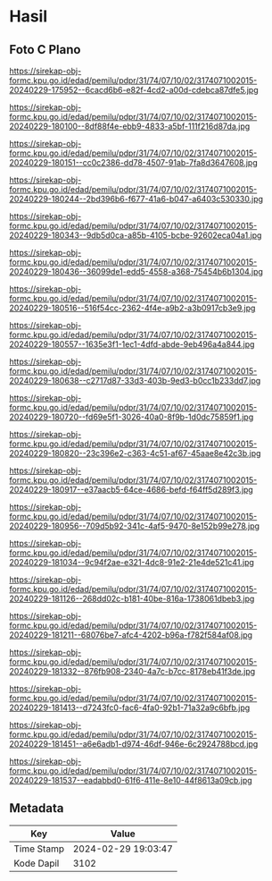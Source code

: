 # Hasil

## Foto C Plano

https://sirekap-obj-formc.kpu.go.id/edad/pemilu/pdpr/31/74/07/10/02/3174071002015-20240229-175952--6cacd6b6-e82f-4cd2-a00d-cdebca87dfe5.jpg

https://sirekap-obj-formc.kpu.go.id/edad/pemilu/pdpr/31/74/07/10/02/3174071002015-20240229-180100--8df88f4e-ebb9-4833-a5bf-111f216d87da.jpg

https://sirekap-obj-formc.kpu.go.id/edad/pemilu/pdpr/31/74/07/10/02/3174071002015-20240229-180151--cc0c2386-dd78-4507-91ab-7fa8d3647608.jpg

https://sirekap-obj-formc.kpu.go.id/edad/pemilu/pdpr/31/74/07/10/02/3174071002015-20240229-180244--2bd396b6-f677-41a6-b047-a6403c530330.jpg

https://sirekap-obj-formc.kpu.go.id/edad/pemilu/pdpr/31/74/07/10/02/3174071002015-20240229-180343--9db5d0ca-a85b-4105-bcbe-92602eca04a1.jpg

https://sirekap-obj-formc.kpu.go.id/edad/pemilu/pdpr/31/74/07/10/02/3174071002015-20240229-180436--36099de1-edd5-4558-a368-75454b6b1304.jpg

https://sirekap-obj-formc.kpu.go.id/edad/pemilu/pdpr/31/74/07/10/02/3174071002015-20240229-180516--516f54cc-2362-4f4e-a9b2-a3b0917cb3e9.jpg

https://sirekap-obj-formc.kpu.go.id/edad/pemilu/pdpr/31/74/07/10/02/3174071002015-20240229-180557--1635e3f1-1ec1-4dfd-abde-9eb496a4a844.jpg

https://sirekap-obj-formc.kpu.go.id/edad/pemilu/pdpr/31/74/07/10/02/3174071002015-20240229-180638--c2717d87-33d3-403b-9ed3-b0cc1b233dd7.jpg

https://sirekap-obj-formc.kpu.go.id/edad/pemilu/pdpr/31/74/07/10/02/3174071002015-20240229-180720--fd69e5f1-3026-40a0-8f9b-1d0dc75859f1.jpg

https://sirekap-obj-formc.kpu.go.id/edad/pemilu/pdpr/31/74/07/10/02/3174071002015-20240229-180820--23c396e2-c363-4c51-af67-45aae8e42c3b.jpg

https://sirekap-obj-formc.kpu.go.id/edad/pemilu/pdpr/31/74/07/10/02/3174071002015-20240229-180917--e37aacb5-64ce-4686-befd-f64ff5d289f3.jpg

https://sirekap-obj-formc.kpu.go.id/edad/pemilu/pdpr/31/74/07/10/02/3174071002015-20240229-180956--709d5b92-341c-4af5-9470-8e152b99e278.jpg

https://sirekap-obj-formc.kpu.go.id/edad/pemilu/pdpr/31/74/07/10/02/3174071002015-20240229-181034--9c94f2ae-e321-4dc8-91e2-21e4de521c41.jpg

https://sirekap-obj-formc.kpu.go.id/edad/pemilu/pdpr/31/74/07/10/02/3174071002015-20240229-181126--268dd02c-b181-40be-816a-1738061dbeb3.jpg

https://sirekap-obj-formc.kpu.go.id/edad/pemilu/pdpr/31/74/07/10/02/3174071002015-20240229-181211--68076be7-afc4-4202-b96a-f782f584af08.jpg

https://sirekap-obj-formc.kpu.go.id/edad/pemilu/pdpr/31/74/07/10/02/3174071002015-20240229-181332--876fb908-2340-4a7c-b7cc-8178eb41f3de.jpg

https://sirekap-obj-formc.kpu.go.id/edad/pemilu/pdpr/31/74/07/10/02/3174071002015-20240229-181413--d7243fc0-fac6-4fa0-92b1-71a32a9c6bfb.jpg

https://sirekap-obj-formc.kpu.go.id/edad/pemilu/pdpr/31/74/07/10/02/3174071002015-20240229-181451--a6e6adb1-d974-46df-946e-6c2924788bcd.jpg

https://sirekap-obj-formc.kpu.go.id/edad/pemilu/pdpr/31/74/07/10/02/3174071002015-20240229-181537--eadabbd0-61f6-411e-8e10-44f8613a09cb.jpg


## Metadata

| Key        | Value               |
| ---------- | ------------------- |
| Time Stamp | 2024-02-29 19:03:47 |
| Kode Dapil | 3102                |



